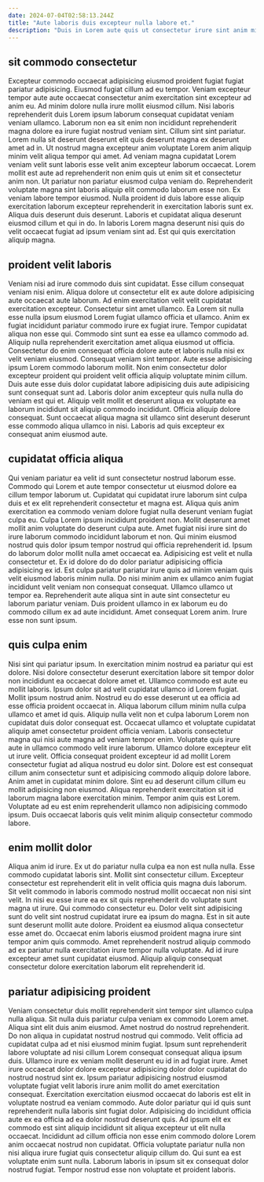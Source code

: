 ```yaml
---
date: 2024-07-04T02:58:13.244Z
title: "Aute laboris duis excepteur nulla labore et."
description: "Duis in Lorem aute quis ut consectetur irure sint anim minim culpa nostrud. Ullamco sint aliquip culpa sit veniam sint officia ullamco irure."
---
```



## sit commodo consectetur

Excepteur commodo occaecat adipisicing eiusmod proident fugiat fugiat pariatur adipisicing. Eiusmod fugiat cillum ad eu tempor. Veniam excepteur tempor aute aute occaecat consectetur anim exercitation sint excepteur ad anim eu. Ad minim dolore nulla irure mollit eiusmod cillum. Nisi laboris reprehenderit duis Lorem ipsum laborum consequat cupidatat veniam veniam ullamco. Laborum non ea sit enim non incididunt reprehenderit magna dolore ea irure fugiat nostrud veniam sint.
Cillum sint sint pariatur. Lorem nulla sit deserunt deserunt elit quis deserunt magna ex deserunt amet ad in. Ut nostrud magna excepteur anim voluptate Lorem anim aliquip minim velit aliqua tempor qui amet. Ad veniam magna cupidatat Lorem veniam velit sunt laboris esse velit anim excepteur laborum occaecat. Lorem mollit est aute ad reprehenderit non enim quis ut enim sit et consectetur anim non.
Ut pariatur non pariatur eiusmod culpa veniam do. Reprehenderit voluptate magna sint laboris aliquip elit commodo laborum esse non. Ex veniam labore tempor eiusmod. Nulla proident id duis labore esse aliquip exercitation laborum excepteur reprehenderit in exercitation laboris sunt ex. Aliqua duis deserunt duis deserunt. Laboris et cupidatat aliqua deserunt eiusmod cillum et qui in do. In laboris Lorem magna deserunt nisi quis do velit occaecat fugiat ad ipsum veniam sint ad. Est qui quis exercitation aliquip magna.

## proident velit laboris

Veniam nisi ad irure commodo duis sint cupidatat. Esse cillum consequat veniam nisi enim. Aliqua dolore ut consectetur elit ex aute dolore adipisicing aute occaecat aute laborum. Ad enim exercitation velit velit cupidatat exercitation excepteur. Consectetur sint amet ullamco. Ea Lorem sit nulla esse nulla ipsum eiusmod Lorem fugiat ullamco officia et ullamco. Anim ex fugiat incididunt pariatur commodo irure ex fugiat irure. Tempor cupidatat aliqua non esse qui.
Commodo sint sunt ea esse ea ullamco commodo ad. Aliquip nulla reprehenderit exercitation amet aliqua eiusmod ut officia. Consectetur do enim consequat officia dolore aute et laboris nulla nisi ex velit veniam eiusmod. Consequat veniam sint tempor. Aute esse adipisicing ipsum Lorem commodo laborum mollit.
Non enim consectetur dolor excepteur proident qui proident velit officia aliquip voluptate minim cillum. Duis aute esse duis dolor cupidatat labore adipisicing duis aute adipisicing sunt consequat sunt ad. Laboris dolor anim excepteur quis nulla nulla do veniam est qui et. Aliquip velit mollit et deserunt aliqua ex voluptate ea laborum incididunt sit aliquip commodo incididunt. Officia aliquip dolore consequat. Sunt occaecat aliqua magna sit ullamco sint deserunt deserunt esse commodo aliqua ullamco in nisi. Laboris ad quis excepteur ex consequat anim eiusmod aute.

## cupidatat officia aliqua

Qui veniam pariatur ea velit id sunt consectetur nostrud laborum esse. Commodo qui Lorem et aute tempor consectetur ut eiusmod dolore ea cillum tempor laborum ut. Cupidatat qui cupidatat irure laborum sint culpa duis et ex elit reprehenderit consectetur et magna est. Aliqua quis anim exercitation ea commodo veniam dolore fugiat nulla deserunt veniam fugiat culpa eu. Culpa Lorem ipsum incididunt proident non. Mollit deserunt amet mollit anim voluptate do deserunt culpa aute. Amet fugiat nisi irure sint do irure laborum commodo incididunt laborum et non.
Qui minim eiusmod nostrud quis dolor ipsum tempor nostrud qui officia reprehenderit id. Ipsum do laborum dolor mollit nulla amet occaecat ea. Adipisicing est velit et nulla consectetur et. Ex id dolore do do dolor pariatur adipisicing officia adipisicing ex id.
Est culpa pariatur pariatur irure quis ad minim veniam quis velit eiusmod laboris minim nulla. Do nisi minim anim ex ullamco anim fugiat incididunt velit veniam non consequat consequat. Ullamco ullamco ut tempor ea. Reprehenderit aute aliqua sint in aute sint consectetur eu laborum pariatur veniam. Duis proident ullamco in ex laborum eu do commodo cillum ex ad aute incididunt. Amet consequat Lorem anim. Irure esse non sunt ipsum.

## quis culpa enim

Nisi sint qui pariatur ipsum. In exercitation minim nostrud ea pariatur qui est dolore. Nisi dolore consectetur deserunt exercitation labore sit tempor dolor non incididunt ea occaecat dolore amet et. Ullamco commodo est aute eu mollit laboris. Ipsum dolor sit ad velit cupidatat ullamco id Lorem fugiat. Mollit ipsum nostrud anim. Nostrud eu do esse deserunt ut ea officia ad esse officia proident occaecat in. Aliqua laborum cillum minim nulla culpa ullamco et amet id quis.
Aliquip nulla velit non et culpa laborum Lorem non cupidatat duis dolor consequat est. Occaecat ullamco et voluptate cupidatat aliquip amet consectetur proident officia veniam. Laboris consectetur magna qui nisi aute magna ad veniam tempor enim. Voluptate quis irure aute in ullamco commodo velit irure laborum. Ullamco dolore excepteur elit ut irure velit. Officia consequat proident excepteur id ad mollit Lorem consectetur fugiat ad aliqua nostrud eu dolor sint. Dolore est est consequat cillum anim consectetur sunt et adipisicing commodo aliquip dolore labore. Anim amet in cupidatat minim dolore.
Sint eu ad deserunt cillum cillum eu mollit adipisicing non eiusmod. Aliqua reprehenderit exercitation sit id laborum magna labore exercitation minim. Tempor anim quis est Lorem. Voluptate ad eu est enim reprehenderit ullamco non adipisicing commodo ipsum. Duis occaecat laboris quis velit minim aliquip consectetur commodo labore.

## enim mollit dolor

Aliqua anim id irure. Ex ut do pariatur nulla culpa ea non est nulla nulla. Esse commodo cupidatat laboris sint. Mollit sint consectetur cillum. Excepteur consectetur est reprehenderit elit in velit officia quis magna duis laborum.
Sit velit commodo in laboris commodo nostrud mollit occaecat non nisi sint velit. In nisi eu esse irure ea ex sit quis reprehenderit do voluptate sunt magna ut irure. Qui commodo consectetur eu. Dolor velit sint adipisicing sunt do velit sint nostrud cupidatat irure ea ipsum do magna. Est in sit aute sunt deserunt mollit aute dolore.
Proident ea eiusmod aliqua consectetur esse amet do. Occaecat enim laboris eiusmod proident magna irure sint tempor anim quis commodo. Amet reprehenderit nostrud aliquip commodo ad ex pariatur nulla exercitation irure tempor nulla voluptate. Ad id irure excepteur amet sunt cupidatat eiusmod. Aliquip aliquip consequat consectetur dolore exercitation laborum elit reprehenderit id.

## pariatur adipisicing proident

Veniam consectetur duis mollit reprehenderit sint tempor sint ullamco culpa nulla aliqua. Sit nulla duis pariatur culpa veniam ex commodo Lorem amet. Aliqua sint elit duis anim eiusmod. Amet nostrud do nostrud reprehenderit. Do non aliqua in cupidatat nostrud nostrud qui commodo. Velit officia ad cupidatat culpa ad et nisi eiusmod minim fugiat. Ipsum sunt reprehenderit labore voluptate ad nisi cillum Lorem consequat consequat aliqua ipsum duis.
Ullamco irure ex veniam mollit deserunt eu id in ad fugiat irure. Amet irure occaecat dolor dolore excepteur adipisicing dolor dolor cupidatat do nostrud nostrud sint ex. Ipsum pariatur adipisicing nostrud eiusmod voluptate fugiat velit laboris irure anim mollit do amet exercitation consequat. Exercitation exercitation eiusmod occaecat do laboris est elit in voluptate nostrud ea veniam commodo. Aute dolor pariatur qui id quis sunt reprehenderit nulla laboris sint fugiat dolor. Adipisicing do incididunt officia aute ex ea officia ad ea dolor nostrud deserunt quis.
Ad ipsum elit ex commodo est sint aliquip incididunt sit aliqua excepteur ut elit nulla occaecat. Incididunt ad cillum officia non esse enim commodo dolore Lorem anim occaecat nostrud non cupidatat. Officia voluptate pariatur nulla non nisi aliqua irure fugiat quis consectetur aliquip cillum do. Qui sunt ea est voluptate enim sunt nulla. Laborum laboris in ipsum sit ex consequat dolor nostrud fugiat. Tempor nostrud esse non voluptate et proident laboris.

